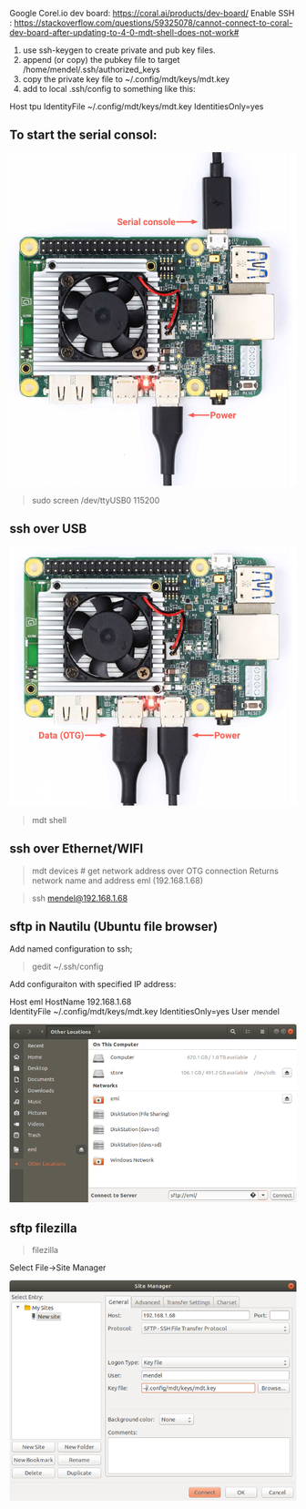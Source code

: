 Google Corel.io dev board:
https://coral.ai/products/dev-board/
Enable SSH : https://stackoverflow.com/questions/59325078/cannot-connect-to-coral-dev-board-after-updating-to-4-0-mdt-shell-does-not-work#
1) use ssh-keygen to create private and pub key files.
2) append (or copy) the pubkey file to target /home/mendel/.ssh/authorized_keys
3) copy the private key file to ~/.config/mdt/keys/mdt.key
4) add to local .ssh/config to something like this:

Host tpu
         IdentityFile ~/.config/mdt/keys/mdt.key
         IdentitiesOnly=yes


## To start the serial consol:
![Serial Connection](devboard-serial-power-co.jpg)
> sudo screen /dev/ttyUSB0 115200

## ssh over USB
![USB OTG](devboard-power-data-co.jpg)
> mdt shell

## ssh over Ethernet/WIFI
> mdt devices # get network address over OTG connection 
Returns network name and address
eml             (192.168.1.68) 

>  ssh mendel@192.168.1.68

## sftp in Nautilu (Ubuntu file browser)
Add named configuration to ssh;
> gedit ~/.ssh/config

Add configuraiton with specified IP address:

Host eml
	 HostName 192.168.1.68         
	 IdentityFile ~/.config/mdt/keys/mdt.key
         IdentitiesOnly=yes
         User mendel

![nautilus sftp connection](sftp_nautilus.png)


## sftp filezilla
> filezilla

Select File->Site Manager

![filezilla sftp connection](filezilla.png)